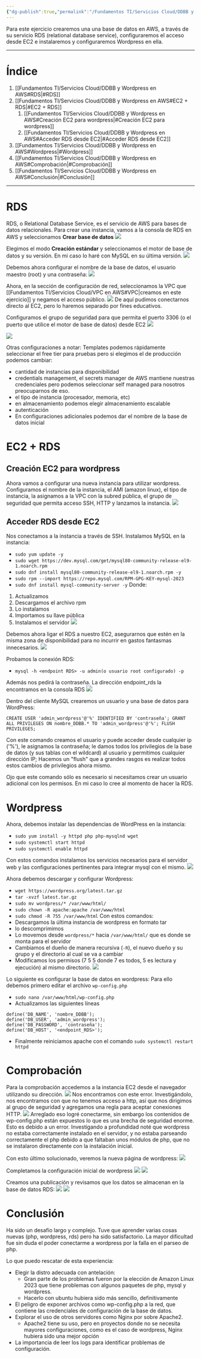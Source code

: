 ```yaml
---
{"dg-publish":true,"permalink":"/Fundamentos TI/Servicios Cloud/DDBB y Wordpress en AWS/"}
---
```


Para este ejercicio crearemos una una base de datos en AWS, a través de su servicio RDS (relational database service), configuraremos el acceso desde EC2 e instalaremos y configuraremos Wordpress en ella.

---
# Índice
1. [[Fundamentos TI/Servicios Cloud/DDBB y Wordpress en AWS#RDS\|#RDS]]
2. [[Fundamentos TI/Servicios Cloud/DDBB y Wordpress en AWS#EC2 + RDS\|#EC2 + RDS]]
	1. [[Fundamentos TI/Servicios Cloud/DDBB y Wordpress en AWS#Creación EC2 para wordpress\|#Creación EC2 para wordpress]]
	2. [[Fundamentos TI/Servicios Cloud/DDBB y Wordpress en AWS#Acceder RDS desde EC2\|#Acceder RDS desde EC2]]
3. [[Fundamentos TI/Servicios Cloud/DDBB y Wordpress en AWS#Wordpress\|#Wordpress]]
4. [[Fundamentos TI/Servicios Cloud/DDBB y Wordpress en AWS#Comprobación\|#Comprobación]]
5. [[Fundamentos TI/Servicios Cloud/DDBB y Wordpress en AWS#Conclusión\|#Conclusión]]

---
<div class="page-break" style="page-break-before: always;"></div>

# RDS

RDS, o Relational Database Service, es el servicio de AWS para bases de datos relacionales.
Para crear una instancia, vamos a la consola de RDS en AWS y seleccionamos **Crear base de datos**
![](https://i.imgur.com/rxCol4D.png)


Elegimos el modo **Creación estándar** y seleccionamos el motor de base de datos y su versión. En mi caso lo haré con MySQL en su última versión.
![](https://i.imgur.com/VpmATSn.png)
<div class="page-break" style="page-break-before: always;"></div>

Debemos ahora configurar el nombre de la base de datos, el usuario maestro (root) y una contraseña:
![](https://i.imgur.com/itainWD.png)
<div class="page-break" style="page-break-before: always;"></div>

Ahora, en la sección de configuración de red, seleccionamos la VPC que [[Fundamentos TI/Servicios Cloud/VPC en AWS#VPC\|creamos en este ejercicio]] y negamos el acceso público.
![](https://i.imgur.com/rk6Uagx.png)
De aquí pudimos conectarnos directo al EC2, pero lo haremos separado por fines educativos.
<div class="page-break" style="page-break-before: always;"></div>

Configuramos el grupo de seguridad para que permita el puerto 3306 (o el puerto que utilice el motor de base de datos) desde EC2
![](https://i.imgur.com/hd04glN.png)

![](https://i.imgur.com/Ndyz8Lo.png)

Otras configuraciones a notar:
Templates podemos rápidamente seleccionar el free tier para pruebas pero si elegimos el de producción podemos cambiar:
- cantidad de instancias para disponibilidad
- credentials management, el secrets manager de AWS mantiene nuestras credenciales pero podemos seleccionar self managed para nosotros preocuparnos de eso.
- el tipo de instancia (procesador, memoria, etc)
- en almacenamiento podemos elegir almacenamiento escalable
- autenticación
- En configuraciones adicionales podemos dar el nombre de la base de datos inicial
 <div class="page-break" style="page-break-before: always;"></div>

# EC2 + RDS

## Creación EC2 para wordpress

Ahora vamos a configurar una nueva instancia para utilizar wordpress.
Configuramos el nombre de la instancia, el AMI (amazon linux), el tipo de instancia, la asignamos a la VPC con la subred pública, el grupo de seguridad que permita acceso SSH, HTTP y lanzamos la instancia.
![](https://i.imgur.com/gtiqwUg.png)
<div class="page-break" style="page-break-before: always;"></div>

## Acceder RDS desde EC2
Nos conectamos a la instancia a través de SSH.
Instalamos MySQL en la instancia:
- `sudo yum update -y`
- `sudo wget https://dev.mysql.com/get/mysql80-community-release-el9-1.noarch.rpm`
- `sudo dnf install mysql80-community-release-el9-1.noarch.rpm -y`
- `sudo rpm --import https://repo.mysql.com/RPM-GPG-KEY-mysql-2023`
- `sudo dnf install mysql-community-server -y`
Donde:
1. Actualizamos
2. Descargamos el archivo rpm
3. Lo instalamos
4. Importamos su llave pública
5. Instalamos el servidor
![](https://i.imgur.com/7P22Vf5.png)
<div class="page-break" style="page-break-before: always;"></div>

Debemos ahora ligar el RDS a nuestro EC2, asegurarnos que estén en la misma zona de disponibilidad para no incurrir en gastos fantasmas innecesarios.
![](https://i.imgur.com/bq5PgEj.png)

Probamos la conexión RDS:
- `mysql -h <endpoint RDS> -u admin(o usuario root configurado) -p`

Además nos pedirá la contraseña.  La dirección endpoint_rds la encontramos en la consola RDS
![](https://i.imgur.com/e0QRkEw.png)
<div class="page-break" style="page-break-before: always;"></div>

Dentro del cliente MySQL crearemos un usuario y una base de datos para WordPress:
``` MySQL
CREATE USER 'admin_wordpress'@'%' IDENTIFIED BY 'contraseña'; GRANT ALL PRIVILEGES ON nombre_DDBB.* TO 'admin_wordpress'@'%'; FLUSH PRIVILEGES;
```
Con este comando creamos el usuario y puede acceder desde cualquier ip ('%'), le asignamos la contraseña; le damos todos los privilegios de la base de datos (y sus tablas con el wildcard) al usuario y permitimos cualquier dirección IP; Hacemos un "flush" que a grandes rasgos es realizar todos estos cambios de privilegios ahora mismo.

Ojo que este comando sólo es necesario si necesitamos crear un usuario adicional con los permisos. En mi caso lo cree al momento de hacer la RDS.
<div class="page-break" style="page-break-before: always;"></div>

# Wordpress

Ahora, debemos instalar las dependencias de WordPress en la instancia:
- `sudo yum install -y httpd php php-mysqlnd wget`
- `sudo systemctl start httpd`
- `sudo systemctl enable httpd`

Con estos comandos instalamos los servicios necesarios para el servidor web y las configuraciones pertinentes para integrar mysql con el mismo.
![](https://i.imgur.com/fU9HgRx.png)
<div class="page-break" style="page-break-before: always;"></div>

Ahora debemos descargar y configurar Wordpress:
- `wget https://wordpress.org/latest.tar.gz`
- `tar -xvzf latest.tar.gz`
- `sudo mv wordpress/* /var/www/html/`
- `sudo chown -R apache:apache /var/www/html`
- `sudo chmod -R 755 /var/www/html`
Con estos comandos:
- Descargamos la última instancia de wordpress en formato tar
- lo descomprimimos
- Lo movemos desde `wordpress/*` hacia `/var/www/html/` que es donde se monta para el servidor
- Cambiamos el dueño de manera recursiva (`-R`), el nuevo dueño y su grupo y el directorio al cual se va a cambiar
- Modificamos los permisos (7 5 5 donde 7 es todos, 5 es lectura y ejecución) al mismo directorio.
![](https://i.imgur.com/EKDlN0u.png)
<div class="page-break" style="page-break-before: always;"></div>

Lo siguiente es configurar la base de datos en wordpress:
Para ello debemos primero editar el archivo `wp-config.php`
- `sudo nano /var/www/html/wp-config.php`
- Actualizamos las siguientes líneas 
```
define('DB_NAME', 'nombre_DDBB');
define('DB_USER', 'admin_wordpress');
define('DB_PASSWORD', 'contraseña');
define('DB_HOST', '<endpoint_RDS>');
```
- Finalmente reiniciamos apache con el comando `sudo systemctl restart httpd`
<div class="page-break" style="page-break-before: always;"></div>

# Comprobación

Para la comprobación accedemos a la instancia EC2 desde el navegador utilizando su dirección.
![](https://i.imgur.com/IAyDi88.png)
Nos encontramos con este error. Investigándolo, nos encontramos con que no tenemos acceso a http, así que nos dirigimos al grupo de seguridad y agregamos una regla para aceptar conexiones HTTP.
![](https://i.imgur.com/dHE3ITS.png)
Arreglado eso logré conectarme, sin embargo los contenidos de wp-config.php están expuestos lo que es una brecha de seguridad enorme. Esto es debido a un error.
Investigando a profundidad noté que wordpress no estaba correctamente instalado en el servidor, y no estaba parseando correctamente el php debido a que faltaban unos módulos de php, que no se instalaron directamente con la instalación inicial.

Con esto último solucionado, veremos la nueva página de wordpress:
![](https://i.imgur.com/fYboRPT.png)
<div class="page-break" style="page-break-before: always;"></div>



Completamos la configuración inicial de wordpress
![](https://i.imgur.com/Ag0fpRG.png)
![](https://i.imgur.com/XTzYBDB.png)
<div class="page-break" style="page-break-before: always;"></div>

Creamos una publicación y revisamos que los datos se almacenan en la base de datos RDS:
![](https://i.imgur.com/8BqJCe2.png)
![](https://i.imgur.com/pmakGhs.png)
<div class="page-break" style="page-break-before: always;"></div>

# Conclusión

Ha sido un desafío largo y complejo. Tuve que aprender varias cosas nuevas (php, wordpress, rds) pero ha sido satisfactorio.
La mayor dificultad fue sin duda el poder conectarme a wordpress por la falla en el parseo de php.

Lo que puedo rescatar de esta experiencia:
- Elegir la distro adecuada con antelación:
	- Gran parte de los problemas fueron por la elección de Amazon Linux 2023 que tiene problemas con algunos paquetes de php, mysql y wordpress.
	- Hacerlo con ubuntu hubiera sido más sencillo, definitivamente
- El peligro de exponer archivos como wp-config.php a la red, que contiene las credenciales de configuración de la base de datos.
- Explorar el uso de otros servidores como Nginx por sobre Apache2.
	- Apache2 tiene su uso, pero en proyectos donde no se necesita mayores configuraciones, como es el caso de wordpress, Nginx hubiera sido una mejor opción
- La importancia de leer los logs para identificar problemas de configuración.
